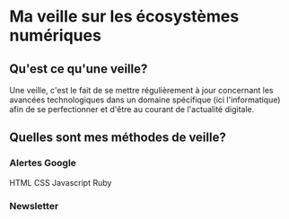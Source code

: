<h1>Ma veille sur les écosystèmes numériques</h1>

<h2>Qu'est ce qu'une veille?</h2>

Une veille, c'est le fait de se mettre régulièrement à jour concernant les avancées technologiques dans un domaine spécifique (ici l'informatique) afin de se perfectionner et d'être au courant de l'actualité digitale.

<h2>Quelles sont mes méthodes de veille?</h2>

<h3>Alertes Google</h3>

HTML
CSS
Javascript
Ruby

<h3>Newsletter</h3>